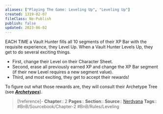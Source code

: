 ```yaml
---
aliases: ["Playing The Game: Leveling Up", "Leveling Up"]
created: 1319-02-07
fileClass: No-Publish
publish: false
updated: 2023-06-02
---
```


EACH TIME a Vault Hunter fills all 10 segments of their XP Bar with the requisite experience, they Level Up. When a Vault Hunter Levels Up, they get to do several exciting things. 

- First, change their Level on their Character Sheet. 
- Second, erase all previously earned XP and change the XP Bar segment (if their new Level requires a new segment value). 
- Third, and most exciting, they get to accept their rewards! 

To figure out what those rewards are, they will consult their Archetype Tree (see ***[Archetypes](Github/Bunkers%20and%20Badasses/Sourcebook/Creating%20a%20Vault%20Hunter/Archetypes/Archetypes.md)***).

> [!reference]-
> **Chapter**:: 2
> **Pages**:: 
> **Section**:: 
> **Source**:: [Nerdvana](https://nerdvanagames.com)
> **Tags**:: #BnB/Sourcebook/Chapter-2 #BnB/Rules/Leveling  
